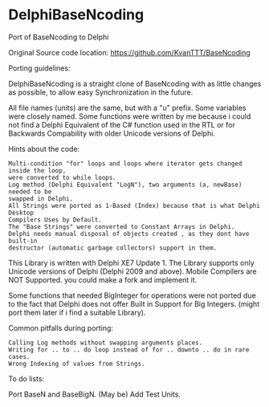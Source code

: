 # DelphiBaseNcoding
Port of BaseNcoding to Delphi


Original Source code location: https://github.com/KvanTTT/BaseNcoding

Porting guidelines:

DelphiBaseNcoding is a straight clone of BaseNcoding with as little changes as possible, to allow easy Synchronization in the future.
    
All file names (units) are the same, but with a "u" prefix.
Some variables were closely named.
Some functions were written by me because i could not find a Delphi Equivalent of the C# function used in the RTL or for Backwards Compability with older Unicode versions of Delphi.

Hints about the code:

    Multi-condition "for" loops and loops where iterator gets changed inside the loop, 
    were converted to while loops. 
    Log method (Delphi Equivalent "LogN"), two arguments (a, newBase) needed to be 
    swapped in Delphi.
    All Strings were ported as 1-Based (Index) because that is what Delphi Desktop 
    Compilers Uses by Default.
    The "Base Strings" were converted to Constant Arrays in Delphi.
    Delphi needs manual disposal of objects created , as they dont have built-in 
    destructor (automatic garbage collectors) support in them.

This Library is written with Delphi XE7 Update 1.
The Library supports only Unicode versions of Delphi (Delphi 2009 and above).
Mobile Compilers are NOT Supported. you could make a fork and implement it.


Some functions that needed BigInteger for operations were not ported due to the fact that Delphi does not offer Built in Support for Big Integers.
(might port them later if i find a suitable Library).

Common pitfalls during porting:
 
    Calling Log methods without swapping arguments places.
    Writing for .. to .. do loop instead of for .. downto .. do in rare cases.
    Wrong Indexing of values from Strings.

To do lists:

   Port BaseN and BaseBigN.
   (May be) Add Test Units.

